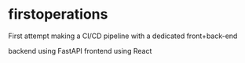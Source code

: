 # firstoperations
First attempt making a CI/CD pipeline with a dedicated front+back-end

backend using FastAPI
frontend using React
